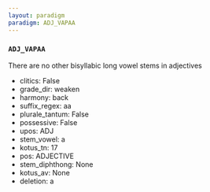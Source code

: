```yaml
---
layout: paradigm
paradigm: ADJ_VAPAA
---
```

### ` ADJ_VAPAA `

There are no other bisyllabic long vowel stems in adjectives
* clitics: False
* grade_dir: weaken
* harmony: back
* suffix_regex: aa
* plurale_tantum: False
* possessive: False
* upos: ADJ
* stem_vowel: a
* kotus_tn: 17
* pos: ADJECTIVE
* stem_diphthong: None
* kotus_av: None
* deletion: a
